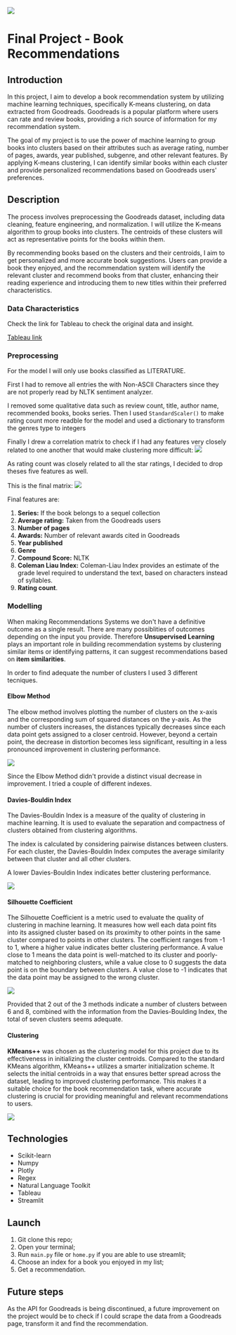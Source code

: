 ![](image/Books.jpg)

# Final Project - Book Recommendations

## Introduction
In this project, I aim to develop a book recommendation system by utilizing machine learning techniques, specifically K-means clustering, on data extracted from Goodreads. Goodreads is a popular platform where users can rate and review books, providing a rich source of information for my recommendation system.

The goal of my project is to use the power of machine learning to group books into clusters based on their attributes such as average rating, number of pages, awards, year published, subgenre, and other relevant features. By applying K-means clustering, I can identify similar books within each cluster and provide personalized recommendations based on Goodreads users' preferences.

## Description
The process involves preprocessing the Goodreads dataset, including data cleaning, feature engineering, and normalization. I will utilize the K-means algorithm to group books into clusters. The centroids of these clusters will act as representative points for the books within them.

By recommending books based on the clusters and their centroids, I aim to get personalized and more accurate book suggestions. Users can provide a book they enjoyed, and the recommendation system will identify the relevant cluster and recommend books from that cluster, enhancing their reading experience and introducing them to new titles within their preferred characteristics.

### Data Characteristics
Check the link for Tableau to check the original data and insight.

[Tableau link](https://public.tableau.com/app/profile/paula.machado6180/viz/Ironhack-FinalProject_16857816936230/Story1?publish=yes)

### Preprocessing
For the model I will only use books classified as LITERATURE.

First I had to remove all entries the with Non-ASCII Characters since they are not properly read by NLTK sentiment analyzer.

I removed some qualitative data such as review count, title, author name, recommended books, books series. Then I used `StandardScaler()` to make rating count more readble for the model and used a dictionary to transform the genres type to integers

Finally I drew a correlation matrix to check if I had any features very closely related to one another that would make clustering more difficult:
![](image/plots/correlation_heatmap_prev.png)

As rating count was closely related to all the star ratings, I decided to drop theses five features as well. 

This is the final matrix:
![](image/plots/correlation_heatmap_final.png)

Final features are:
 1. **Series:** If the book belongs to a sequel collection
 2. **Average rating:** Taken from the Goodreads users
 3. **Number of pages**
 4. **Awards:** Number of relevant awards cited in Goodreads
 5. **Year published**
 6. **Genre**
 7. **Compound Score:** NLTK
 8. **Coleman Liau Index:** Coleman-Liau Index provides an estimate of the grade level required to understand the text, based on characters instead of syllables.
 9. **Rating count**.

### Modelling
When making Recommendations Systems we don't have a definitive outcome as a single result. There are many possiblities of outcomes depending on the input you provide. Therefore **Unsupervised Learning** plays an important role in building recommendation systems by clustering similar items or identifying patterns, it can suggest recommendations based on **item similarities**.

In order to find adequate the number of clusters I used 3 different tecniques.

#### Elbow Method
The elbow method involves plotting the number of clusters on the x-axis and the corresponding sum of squared distances on the y-axis. As the number of clusters increases, the distances typically decreases since each data point gets assigned to a closer centroid. However, beyond a certain point, the decrease in distortion becomes less significant, resulting in a less pronounced improvement in clustering performance.

![](image/plots/elbow_plot.png)

Since the Elbow Method didn't provide a distinct visual decrease in improvement. I tried a couple of different indexes.

#### Davies-Bouldin Index
The Davies-Bouldin Index is a measure of the quality of clustering in machine learning. It is used to evaluate the separation and compactness of clusters obtained from clustering algorithms.

The index is calculated by considering pairwise distances between clusters. For each cluster, the Davies-Bouldin Index computes the average similarity between that cluster and all other clusters.

A lower Davies-Bouldin Index indicates better clustering performance.

![](image/plots/Davies_Bouldin.png)

#### Silhouette Coefficient
The Silhouette Coefficient is a metric used to evaluate the quality of clustering in machine learning. It measures how well each data point fits into its assigned cluster based on its proximity to other points in the same cluster compared to points in other clusters. The coefficient ranges from -1 to 1, where a higher value indicates better clustering performance. A value close to 1 means the data point is well-matched to its cluster and poorly-matched to neighboring clusters, while a value close to 0 suggests the data point is on the boundary between clusters. A value close to -1 indicates that the data point may be assigned to the wrong cluster.

![](image/plots/Silhouette_Coefficient.png)

Provided that 2 out of the 3 methods indicate a number of clusters between 6 and 8, combined with the information from the Davies-Boulding Index, the total of seven clusters seems adequate.

#### Clustering

**KMeans++** was chosen as the clustering model for this project due to its effectiveness in initializing the cluster centroids. Compared to the standard KMeans algorithm, KMeans++ utilizes a smarter initialization scheme. It selects the initial centroids in a way that ensures better spread across the dataset, leading to improved clustering performance. This makes it a suitable choice for the book recommendation task, where accurate clustering is crucial for providing meaningful and relevant recommendations to users.

![](image/plots/K_Means_Clustering.png)

## Technologies
- Scikit-learn
- Numpy
- Plotly
- Regex
- Natural Language Toolkit
- Tableau
- Streamlit

## Launch
1. Git clone this repo;
2. Open your terminal;
3. Run `main.py` file or `home.py` if you are able to use streamlit;
4. Choose an index for a book you enjoyed in my list;
5. Get a recommendation.

## Future steps
As the API for Goodreads is being discontinued, a future improvement on the project would be to check if I could scrape the data from a Goodreads page, transform it and find the recommendation.
